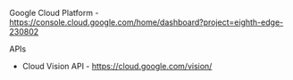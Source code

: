 Google Cloud Platform - https://console.cloud.google.com/home/dashboard?project=eighth-edge-230802

APIs
* Cloud Vision API - https://cloud.google.com/vision/







